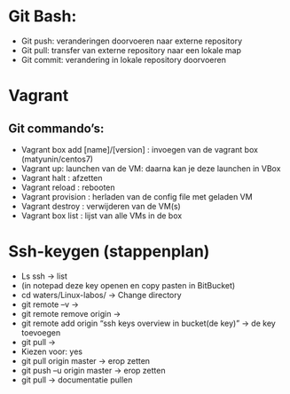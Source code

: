 # Git Bash:
* Git push: veranderingen doorvoeren naar externe repository
* Git pull: transfer van externe repository naar een lokale map
* Git commit: verandering in lokale repository doorvoeren

# Vagrant
## Git commando’s:
* Vagrant box add [name]/[version] : invoegen van de vagrant box (matyunin/centos7)
* Vagrant up: launchen van de VM: daarna kan je deze launchen in VBox
* Vagrant halt : afzetten
* Vagrant reload : rebooten
* Vagrant provision : herladen van de config file met geladen VM
* Vagrant destroy : verwijderen van de VM(s)
* Vagrant box list : lijst van alle VMs in de box


# Ssh-keygen (stappenplan)
* Ls ssh -> list
* (in notepad deze key openen en copy pasten in BitBucket)
* cd waters/Linux-labos/ -> Change directory 
* git remote –v -> 
* git remote remove origin ->
* git remote add origin “ssh keys overview in bucket(de key)” -> de key toevoegen
* git pull ->
* Kiezen voor: yes
* git pull origin master -> erop zetten
* git push –u origin master -> erop zetten
* git pull -> documentatie pullen


